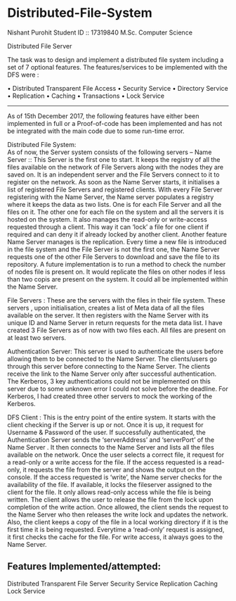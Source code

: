 # Distributed-File-System

Nishant Purohit
Student ID :: 17319840
M.Sc. Computer Science


Distributed File Server

The task was to design and implement a distributed file system including a set of 7 optional features. The features/services to be implemented with the DFS were :

•	Distributed Transparent File Access
•	Security Service
•	Directory Service
•	Replication
•	Caching
•	Transactions
•	Lock Service

---------------------------------------------------------------------------------------------------------------------------------------

As of 15th December 2017, the following features have either been implemented in full or a Proof-of-code has been implemented and has not be integrated with the main code due to some run-time error. 

Distributed File System:  
As of now, the Server system consists of  the following servers –
Name Server :: This Server is the first one to start. It keeps the registry of all the files available on the network of File Servers along with the nodes they are saved on. It is an independent server and the File Servers connect to it to register on the network. As soon as the Name Server starts, it initialises a list of registered File Servers and registered clients. 
With every File Server registering with the Name Server, the Name server populates a registry where it keeps the data as two lists. One is for each File Server and all the files on it. The other one for each file on the system and all the servers it is hosted on the system.
It also manages the read-only or write-access requested through a client. This way it can ‘lock’  a file for one client if required and can deny it if already locked by another client.
Another feature Name Server manages is the replication. Every time a new file is introduced in the file system and the File Server is not the first one, the Name Server requests one of the other File Servers to download and save the file to its repository. A future implementation is to run a method to check the number of nodes file is present on. It would replicate the files on other nodes if less than two copis are present on the system. It could all be implemented within the Name Server.
 
File Servers :  These are the servers with the files in their file system. These servers , upon initialisation, creates a list of Meta data of all the files available on the server. It then registers with the Name Server with its unique ID and Name Server in return requests for the meta data list. 
I have created 3 File Servers as of now with two files each. All files are present on at least two servers.

Authentication Server: This server is used to authenticate the users before allowing them to be connected to the Name Server. The clients/users go through this server before connecting to the Name Server. The clients receive the link to the Name Server only after successful authentication.
The Kerberos, 3 key authentications could not be implemented on this server due to some unknown error I could not solve before the deadline.
For Kerberos, I had created three other servers to mock the working of the Kerberos.

DFS Client : This is the entry point of the entire system. 
It starts with the client checking if the Server is up or not. Once it is up, it request for Username & Password of the user. If successfully authenticated, the Authentication Server sends the ‘serverAddress’ and ‘serverPort’ of the Name Server . 
It then connects to the Name Server and lists all the files available on the network.
Once the user selects a correct file, it request for a read-only or a write access for the file. If the access requested is a read-only, it requests the file from the server and shows the output on the console.
If the access requested is ‘write’, the Name server checks for the availability of the file. If available, it locks the fileserver assigned to the client for the file. It only allows read-only access while the file is being written. 
The client allows the user to release the file from the lock upon completion of the write action. Once allowed, the client sends the request to the Name Server who then releases the write lock and updates the network.
Also, the client keeps  a copy of the file in a local working directory if it is the first time it is being requested. Everytime a ‘read-only’ request is assigned, it first checks the cache for the file. For write access, it always goes to the Name Server.

Features Implemented/attempted:
--------------------------------
Distributed Transparent File Server
Security Service
Replication
Caching
Lock Service
